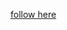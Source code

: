 [follow here](https://www.educative.io/module/page/JZmo10C1BJBQRoYNp/10370001/4832823410425856/6270786614853632)
